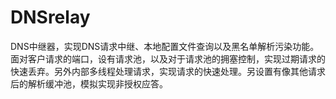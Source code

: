 # DNSrelay
DNS中继器，实现DNS请求中继、本地配置文件查询以及黑名单解析污染功能。
面对客户请求的端口，设有请求池，以及对于请求池的拥塞控制，实现过期请求的快速丢弃。另外内部多线程处理请求，实现请求的快速处理。另设置有像其他请求后的解析缓冲池，模拟实现非授权应答。
